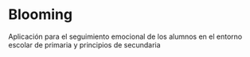 # Blooming
Aplicación para el seguimiento emocional de los alumnos en el entorno escolar de primaria y principios de secundaria
